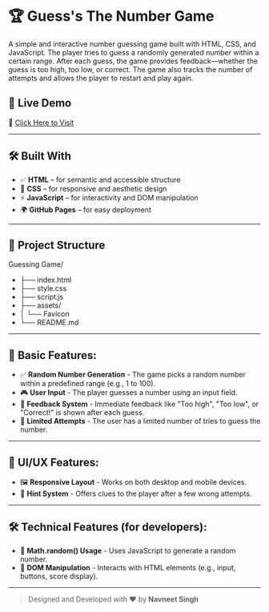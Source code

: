 # 🏆 Guess's The Number Game 


A simple and interactive number guessing game built with HTML, CSS, and JavaScript. The player tries to guess a randomly generated number within a certain range. After each guess, the game provides feedback—whether the guess is too high, too low, or correct. The game also tracks the number of attempts and allows the player to restart and play again.


## 🚀 Live Demo


🔗 [Click Here to Visit ](https://navneetsinghbhatti.github.io/Guess-Game/)


---

## 🛠️ Built With

- ✅ **HTML** – for semantic and accessible structure  
- 🎨 **CSS** – for responsive and aesthetic design  
- ⚡ **JavaScript** – for interactivity and DOM manipulation  
- 🌍 **GitHub Pages** – for easy deployment

---

## 📂 Project Structure

Guessing Game/
- ├── index.html
- ├── style.css
- ├── script.js
- ├── assets/
- │ └── Favicon
- └── README.md

---

## 🎯 Basic Features:

- ✅ **Random Number Generation** - The game picks a random number within a predefined range (e.g., 1 to 100).
- 🎮 **User Input** - The player guesses a number using an input field.
- 💬 **Feedback System** - Immediate feedback like "Too high", "Too low", or "Correct!" is shown after each guess.
- 🔄 **Limited Attempts** - The user has a limited number of tries to guess the number.

---

## 🧩 UI/UX Features:

- 🖼️ **Responsive Layout** - Works on both desktop and mobile devices.
- 🧭 **Hint System** - Offers clues to the player after a few wrong attempts.

---

## 🛠️ Technical Features (for developers):

- 🧮 **Math.random() Usage** - Uses JavaScript to generate a random number.
- 🧾 **DOM Manipulation** - Interacts with HTML elements (e.g., input, buttons, score display).
 
---

> Designed and Developed with ❤️ by **Navneet Singh**
